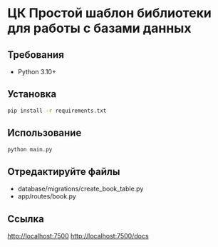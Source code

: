 # ЦК Простой шаблон библиотеки для работы с базами данных

## Требования
- Python 3.10+

## Установка

```bash
pip install -r requirements.txt
```

## Использование

```python
python main.py
```

## Отредактируйте файлы
- database/migrations/create_book_table.py
- app/routes/book.py

## Ссылка
[http://localhost:7500](http://localhost:7500)
[http://localhost:7500/docs](http://localhost:7500/docs)

